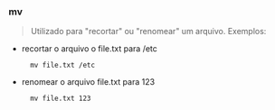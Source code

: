### mv

> Utilizado para "recortar" ou "renomear" um arquivo. Exemplos:

- recortar o arquivo o file.txt para /etc

		mv file.txt /etc

- renomear o arquivo file.txt para 123

		mv file.txt 123
	


